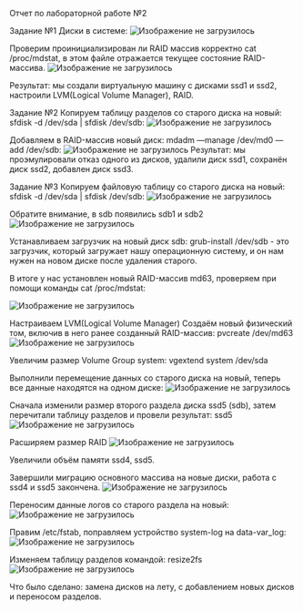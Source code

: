 Отчет по лабораторной работе №2

Задание №1
Диски в системе:
<img src="https://i.ibb.co/RBr4mpy/1.jpg" alt="Изображение не загрузилось">

Проверим проинициализирован ли RAID массив корректно cat /proc/mdstat, 
в этом файле отражается текущее состояние RAID-массива.
<img src="https://i.ibb.co/Mf4twbd/2.jpg" alt="Изображение не загрузилось">

Результат: мы создали виртуальную машину с дисками ssd1 и ssd2, настроили LVM(Logical Volume Manager), RAID.

Задание №2
Копируем таблицу разделов со старого диска на новый: 
sfdisk -d /dev/sda | sfdisk /dev/sdb:
<img src="https://i.ibb.co/zXfwq1S/3.jpg" alt="Изображение не загрузилось">

Добавляем в RAID-массив новый диск: mdadm —manage /dev/md0 —add /dev/sdb:
<img src="https://i.ibb.co/C1hfcj8/4-2.jpg" alt="Изображение не загрузилось"> 
Результат: мы проэмулировали отказ одного из дисков, удалили диск ssd1, сохранён диск ssd2, добавлен диск ssd3.

Задание №3
Копируем файловую таблицу со старого диска на новый: sfdisk -d /dev/sda | sfdisk /dev/sdb:
<img src="https://i.ibb.co/QYKq0fS/5.jpg" alt="Изображение не загрузилось"> 

Обратите внимание, в sdb появились sdb1 и sdb2
<img src="https://i.ibb.co/0sqG74G/6.jpg" alt="Изображение не загрузилось"> 

Устанавливаем загрузчик на новый диск sdb: grub-install /dev/sdb - это загрузчик, который загружает нашу операционную систему, и он нам нужен на новом диске после удаления старого.

В итоге у нас установлен новый RAID-массив md63, проверяем при помощи команды cat /proc/mdstat:

<img src="https://i.ibb.co/0rysZnq/md63.jpg" alt="Изображение не загрузилось"> 


Настраиваем LVM(Logical Volume Manager)
Создаём новый физический том, включив в него ранее созданный RAID-массив: pvcreate /dev/md63
<img src="https://i.ibb.co/Q9zQpzH/md633.jpg" alt="Изображение не загрузилось"> 

Увеличим размер Volume Group system: vgextend system /dev/sda

Выполнили перемещение данных со старого диска на новый, теперь все данные находятся на одном диске:
<img src="https://i.ibb.co/Fz4432G/11-sdb2md63.jpg" alt="Изображение не загрузилось">  

Сначала изменили размер второго раздела диска ssd5 (sdb), затем перечитали таблицу разделов и провели результат:
ssd5
<img src="https://i.ibb.co/4JCY0qx/12-ssd5.jpg" alt="Изображение не загрузилось">  

Расширяем размер RAID
<img src="https://i.ibb.co/7JkkQ9J/16-R.jpg" alt="Изображение не загрузилось">

Увеличили объём памяти ssd4, ssd5.

Завершили миграцию основного массива на новые диски, работа с ssd4 и ssd5 закончена.
<img src="https://i.ibb.co/wdh0sxk/18.jpg" alt="Изображение не загрузилось">


Переносим данные логов со старого раздела на новый:
<img src="https://i.ibb.co/mXS1HBT/20.jpg" alt="Изображение не загрузилось">

Правим /etc/fstab, поправляем устройство system-log на data-var_log:
<img src="https://i.ibb.co/Zz6Ty6F/21.jpg" alt="Изображение не загрузилось">

Изменяем таблицу разделов командой: resize2fs
<img src="https://i.ibb.co/MNNqCHG/22.jpg" alt="Изображение не загрузилось">


Что было сделано: замена дисков на лету, с добавлением новых дисков и переносом разделов.
